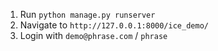 1. Run `python manage.py runserver`
2. Navigate to `http://127.0.0.1:8000/ice_demo/`
3. Login with `demo@phrase.com` / `phrase`
